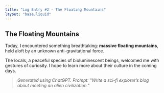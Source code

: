 ```yaml
---
title: "Log Entry #2 - The Floating Mountains"
layout: "base.liquid"
---
```


## The Floating Mountains

Today, I encountered something breathtaking: **massive floating mountains**, held aloft by an unknown anti-gravitational force. 

The locals, a peaceful species of bioluminescent beings, welcomed me with gestures of curiosity. I hope to learn more about their culture in the coming days.

> *Generated using ChatGPT. Prompt: "Write a sci-fi explorer’s blog about meeting an alien civilization."*
